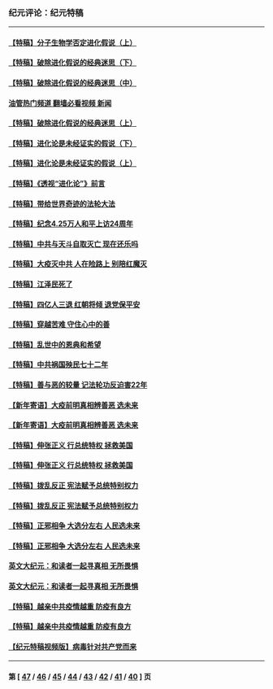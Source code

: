 ### 纪元评论：纪元特稿
---
#### [【特稿】分子生物学否定进化假说（上）](../../pages/nsc424/n14032398.md?07140330) 
#### [【特稿】破除进化假说的经典迷思（下）](../../pages/nsc424/n14029015.md?07140330) 
#### [【特稿】破除进化假说的经典迷思（中）](../../pages/nsc424/n14027341.md?07140330) 
#### [油管热门频道 翻墙必看视频 新闻](ok?07140330)
#### [【特稿】破除进化假说的经典迷思（上）](../../pages/nsc424/n14024749.md?07140330) 
#### [【特稿】进化论是未经证实的假说（下）](../../pages/nsc424/n14022170.md?07140330) 
#### [【特稿】进化论是未经证实的假说（上）](../../pages/nsc424/n14020737.md?07140330) 
#### [【特稿】《透视“进化论”》前言](../../pages/nsc424/n14019941.md?07140330) 
#### [【特稿】带给世界奇迹的法轮大法](../../pages/nsc424/n13994132.md?07140330) 
#### [【特稿】纪念4.25万人和平上访24周年](../../pages/nsc424/n13980883.md?07140330) 
#### [【特稿】中共与天斗自取灭亡 现在还乐吗](../../pages/nsc424/n13897482.md?07140330) 
#### [【特稿】大疫灭中共 人在险路上 别陪红魔灭](../../pages/nsc424/n13890697.md?07140330) 
#### [【特稿】江泽民死了](../../pages/nsc424/n13876300.md?07140330) 
#### [【特稿】四亿人三退 红朝将倾 退党保平安](../../pages/nsc424/n13794378.md?07140330) 
#### [【特稿】穿越苦难 守住心中的善](../../pages/nsc424/n13784979.md?07140330) 
#### [【特稿】乱世中的恩典和希望](../../pages/nsc424/n13734687.md?07140330) 
#### [【特稿】中共祸国殃民七十二年](../../pages/nsc424/n13272607.md?07140330) 
#### [【特稿】善与恶的较量 记法轮功反迫害22年](../../pages/nsc424/n13086597.md?07140330) 
#### [【新年寄语】大疫前明真相辨善恶 选未来](../../pages/nsc424/n12660855.md?07140330) 
#### [【新年寄语】大疫前明真相辨善恶 选未来](../../pages/nsc424/n12660855.md?07140330) 
#### [【特稿】伸张正义 行总统特权 拯救美国](../../pages/nsc424/n12616806.md?07140330) 
#### [【特稿】伸张正义 行总统特权 拯救美国](../../pages/nsc424/n12616806.md?07140330) 
#### [【特稿】拨乱反正 宪法赋予总统特别权力](../../pages/nsc424/n12598306.md?07140330) 
#### [【特稿】拨乱反正 宪法赋予总统特别权力](../../pages/nsc424/n12598306.md?07140330) 
#### [【特稿】正邪相争 大选分左右 人民选未来](../../pages/nsc424/n12545208.md?07140330) 
#### [【特稿】正邪相争 大选分左右 人民选未来](../../pages/nsc424/n12545208.md?07140330) 
#### [英文大纪元：和读者一起寻真相 无所畏惧](../../pages/nsc424/n12542027.md?07140330) 
#### [英文大纪元：和读者一起寻真相 无所畏惧](../../pages/nsc424/n12542027.md?07140330) 
#### [【特稿】越亲中共疫情越重 防疫有良方](../../pages/nsc424/n12042989.md?07140330) 
#### [【特稿】越亲中共疫情越重 防疫有良方](../../pages/nsc424/n12042989.md?07140330) 
#### [【纪元特稿视频版】病毒针对共产党而来](../../pages/nsc424/n11977328.md?07140330) 

---
#### 第 [ [47](./47.md?07140330) / [46](./46.md?07140330) / [45](./45.md?07140330) / [44](./44.md?07140330) / [43](./43.md?07140330) / [42](./42.md?07140330) / [41](./41.md?07140330) / [40](./40.md?07140330) ] 页
